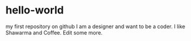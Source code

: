 # hello-world
my first repository on github
I am a designer and want to be a coder.
I like Shawarma and Coffee.
Edit some more.
